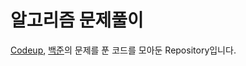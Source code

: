 알고리즘 문제풀이
===========
[Codeup](http://codeup.kr/), [백준](https://www.acmicpc.net/)의 문제를 푼 코드를 모아둔 Repository입니다.
